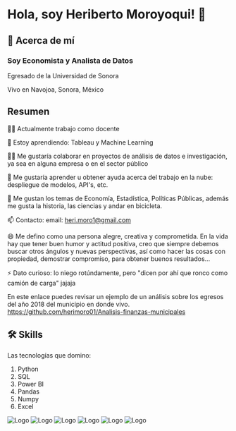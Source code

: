 
# Hola, soy Heriberto Moroyoqui! 👋


## 🚀 Acerca de mí
### Soy Economista y Analista de Datos

Egresado de la Universidad de Sonora

Vivo en Navojoa, Sonora, México



## Resumen
👩‍💻 Actualmente trabajo como docente

🧠 Estoy aprendiendo: Tableau y Machine Learning

👯‍♀️ Me gustaría colaborar en proyectos de análisis de datos e investigación, ya sea en alguna empresa o en el sector público

🤔 Me gustaría aprender u obtener ayuda acerca del trabajo en la nube: despliegue de modelos, API's, etc.

💬 Me gustan los temas de Economía, Estadística, Políticas Públicas, además me gusta la historia, las ciencias y andar en bicicleta.

📫 Contacto: email: heri.moro1@gmail.com

😄 Me defino como una persona alegre, creativa y comprometida. En la vida hay que tener buen humor y actitud positiva, creo que siempre debemos buscar otros ángulos y nuevas perspectivas, así como hacer las cosas con propiedad, demostrar compromiso, para obtener buenos resultados...

⚡️ Dato curioso: lo niego rotúndamente, pero "dicen por ahí que ronco como camión de carga" jajaja

En este enlace puedes revisar un ejemplo de un análisis sobre los egresos del año 2018 del municipio en donde vivo.
https://github.com/herimoro01/Analisis-finanzas-municipales

## 🛠 Skills

Las tecnologías que domino:
1. Python
2. SQL
3. Power BI
4. Pandas
5. Numpy
6. Excel


![Logo](https://cdn.iconscout.com/icon/free/png-256/python-2752092-2284909.png)
![Logo](https://www.concurrency.com/getmedia/e0f69a92-832a-4680-b8ae-a1e02407d80a/SQL-Database-(generic).png.aspx?width=256&height=256&ext=.png)
![Logo](https://software.thaiware.com/upload_misc/software/2020_08/thumbnails/14701_200824140434IQ.png)
![Logo](https://images.opencollective.com/pandas/6e5c060/logo/256.png)
![Logo](https://neuraspike.com/wp-content/uploads/2020/11/thumbnail_numpy_tutorial_logo-neuraspike.png.png)
![Logo](https://leadsbridge.com/wp-content/themes/leadsbridge/img/integration-lg-logos/logo258.png)
